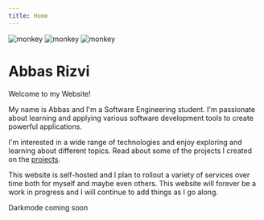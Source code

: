 ```yaml
---
title: Home
---
```


![monkey](/img/linesin.GIF#center)
![monkey](/img/home.gif#center)
![monkey](/img/linesin.GIF#center)

# Abbas Rizvi

Welcome to my Website!

My name is Abbas and I'm a Software Engineering student. I'm passionate about
learning and applying various software development tools to create powerful
applications.

I'm interested in a wide range of technologies and enjoy exploring and learning
about different topics. Read about some of the projects I created on the 
[projects](/projects).

This website is self-hosted and I plan to rollout a variety of services over
time both for myself and maybe even others. This website will forever be a work
in progress and I will continue to add things as I go along.

Darkmode coming soon
